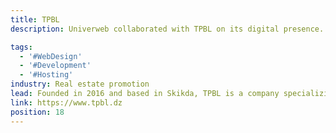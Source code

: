 ```yaml
---
title: TPBL
description: Univerweb collaborated with TPBL on its digital presence. We created the website and we provide hosting.

tags:
  - '#WebDesign'
  - '#Development'
  - '#Hosting'
industry: Real estate promotion
lead: Founded in 2016 and based in Skikda, TPBL is a company specializing in real estate promotion.
link: https://www.tpbl.dz
position: 18
---
```


